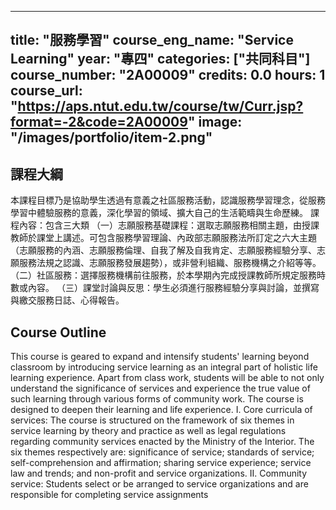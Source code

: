 
---
title: "服務學習"
course_eng_name: "Service Learning"
year: "專四"
categories: ["共同科目"]
course_number: "2A00009"
credits: 0.0
hours: 1
course_url: "https://aps.ntut.edu.tw/course/tw/Curr.jsp?format=-2&code=2A00009"
image: "/images/portfolio/item-2.png"
---

## 課程大綱

本課程目標乃是協助學生透過有意義之社區服務活動，認識服務學習理念，從服務學習中體驗服務的意義，深化學習的領域、擴大自己的生活範疇與生命歷練。 課程內容：包含三大類 （一）志願服務基礎課程：選取志願服務相關主題，由授課教師於課堂上講述。可包含服務學習理論、內政部志願服務法所訂定之六大主題（志願服務的內涵、志願服務倫理、自我了解及自我肯定、志願服務經驗分享、志願服務法規之認識、志願服務發展趨勢），或非營利組織、服務機構之介紹等等。 （二）社區服務：選擇服務機構前往服務，於本學期內完成授課教師所規定服務時數或內容。 （三）課堂討論與反思：學生必須進行服務經驗分享與討論，並撰寫與繳交服務日誌、心得報告。

## Course Outline

This course is geared to expand and intensify students' learning beyond classroom by introducing service learning as an integral part of holistic life learning experience. Apart from class work, students will be able to not only understand the significance of services and experience the true value of such learning through various forms of community work. The course is designed to deepen their learning and life experience. I. Core curricula of services: The course is structured on the framework of six themes in service learning by theory and practice as well as legal regulations regarding community services enacted by the Ministry of the Interior. The six themes respectively are: significance of service; standards of service; self-comprehension and affirmation; sharing service experience; service law and trends; and non-profit and service organizations. II. Community service: Students select or be arranged to service organizations and are responsible for completing service assignments

